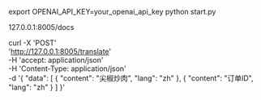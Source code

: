 export OPENAI_API_KEY=your_openai_api_key
python start.py

127.0.0.1:8005/docs


curl -X 'POST' \
  'http://127.0.0.1:8005/translate' \
  -H 'accept: application/json' \
  -H 'Content-Type: application/json' \
  -d '{
  "data": [
    {
      "content": "尖椒炒肉",
      "lang": "zh"
    },
    {
      "content": "订单ID",
      "lang": "zh"
    }
  ]
}'